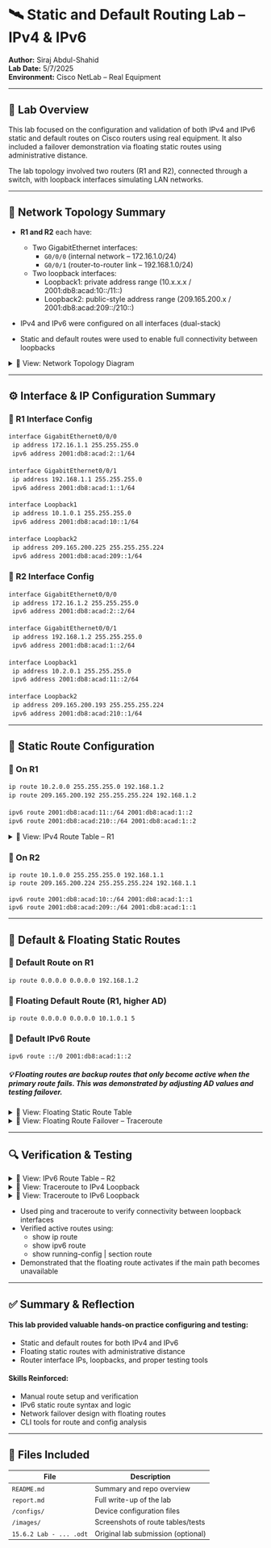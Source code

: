 # 🛰️ Static and Default Routing Lab – IPv4 & IPv6

**Author:** Siraj Abdul-Shahid  
**Lab Date:** 5/7/2025  
**Environment:** Cisco NetLab – Real Equipment

---

## 🔧 Lab Overview

This lab focused on the configuration and validation of both IPv4 and IPv6 static and default routes on Cisco routers using real equipment. It also included a failover demonstration via floating static routes using administrative distance.

The lab topology involved two routers (R1 and R2), connected through a switch, with loopback interfaces simulating LAN networks.

---

## 🧱 Network Topology Summary

- **R1 and R2** each have:
  - Two GigabitEthernet interfaces:
    - `G0/0/0` (internal network – 172.16.1.0/24)
    - `G0/0/1` (router-to-router link – 192.168.1.0/24)
  - Two loopback interfaces:
    - Loopback1: private address range (10.x.x.x / 2001:db8:acad:10::/11::)
    - Loopback2: public-style address range (209.165.200.x / 2001:db8:acad:209::/210::)

- IPv4 and IPv6 were configured on all interfaces (dual-stack)

- Static and default routes were used to enable full connectivity between loopbacks

<details>
<summary>📸 View: Network Topology Diagram</summary>

![Network Topology Diagram](https://github.com/user-attachments/assets/de705c1d-d079-41c5-afdf-7f5581a82d46)

</details>


---

## ⚙️ Interface & IP Configuration Summary

### 🔹 R1 Interface Config
```bash
interface GigabitEthernet0/0/0
 ip address 172.16.1.1 255.255.255.0
 ipv6 address 2001:db8:acad:2::1/64

interface GigabitEthernet0/0/1
 ip address 192.168.1.1 255.255.255.0
 ipv6 address 2001:db8:acad:1::1/64

interface Loopback1
 ip address 10.1.0.1 255.255.255.0
 ipv6 address 2001:db8:acad:10::1/64

interface Loopback2
 ip address 209.165.200.225 255.255.255.224
 ipv6 address 2001:db8:acad:209::1/64

```
### 🔹 R2 Interface Config
```bash
interface GigabitEthernet0/0/0
 ip address 172.16.1.2 255.255.255.0
 ipv6 address 2001:db8:acad:2::2/64

interface GigabitEthernet0/0/1
 ip address 192.168.1.2 255.255.255.0
 ipv6 address 2001:db8:acad:1::2/64

interface Loopback1
 ip address 10.2.0.1 255.255.255.0
 ipv6 address 2001:db8:acad:11::2/64

interface Loopback2
 ip address 209.165.200.193 255.255.255.224
 ipv6 address 2001:db8:acad:210::1/64

```
---
## 🚦 Static Route Configuration

### 🔸 On R1
```bash
ip route 10.2.0.0 255.255.255.0 192.168.1.2
ip route 209.165.200.192 255.255.255.224 192.168.1.2

ipv6 route 2001:db8:acad:11::/64 2001:db8:acad:1::2
ipv6 route 2001:db8:acad:210::/64 2001:db8:acad:1::2

```
<details>
<summary>📸 View: IPv4 Route Table – R1</summary>

<img src="./images/show-ip-route-r1.png" alt="Route Table – R1" width="700">

</details>

### 🔸 On R2
```
ip route 10.1.0.0 255.255.255.0 192.168.1.1
ip route 209.165.200.224 255.255.255.224 192.168.1.1

ipv6 route 2001:db8:acad:10::/64 2001:db8:acad:1::1
ipv6 route 2001:db8:acad:209::/64 2001:db8:acad:1::1

```
---
## 🧩 Default & Floating Static Routes
### 🔸 Default Route on R1
```
ip route 0.0.0.0 0.0.0.0 192.168.1.2
```
### 🔸 Floating Default Route (R1, higher AD)
```
ip route 0.0.0.0 0.0.0.0 10.1.0.1 5
```
### 🔸 Default IPv6 Route
```
ipv6 route ::/0 2001:db8:acad:1::2
```
##### 💡 Floating routes are backup routes that only become active when the primary route fails. This was demonstrated by adjusting AD values and testing failover.
<details>
<summary>📸 View: Floating Static Route Table</summary>

<img src="./images/floating-route-test.png" alt="Route Table – R1" width="700">
</details>

<details>
<summary>📸 View: Floating Route Failover – Traceroute</summary>

<img src="./images/floating-route-test2.png" alt="Route Table – R1" width="700">
</details>

---
## 🔍 Verification & Testing
<details>
<summary>📸 View: IPv6 Route Table – R2</summary>

<img src="./images/show-ipv6-route-r2.png" alt="Route Table – R1" width="700">
</details>

<details>
<summary>📸 View: Traceroute to IPv4 Loopback</summary>

<img src="./images/trace-ipv4-loopback-r1.png" alt="Route Table – R1" width="700">
</details>

<details>
<summary>📸 View: Traceroute to IPv6 Loopback</summary>

<img src="./images/trace-ipv6-loopback-r2.png" alt="Route Table – R1" width="700">
</details>

- Used ping and traceroute to verify connectivity between loopback interfaces
- Verified active routes using:
  - show ip route
  - show ipv6 route
  - show running-config | section route
- Demonstrated that the floating route activates if the main path becomes unavailable
---
## ✅ Summary & Reflection
#### This lab provided valuable hands-on practice configuring and testing:
- Static and default routes for both IPv4 and IPv6
- Floating static routes with administrative distance
- Router interface IPs, loopbacks, and proper testing tools

#### Skills Reinforced:
- Manual route setup and verification
- IPv6 static route syntax and logic
- Network failover design with floating routes
- CLI tools for route and config analysis
---
## 📁 Files Included
| File                    | Description                        |
| ----------------------- | ---------------------------------- |
| `README.md`             | Summary and repo overview          |
| `report.md`             | Full write-up of the lab           |
| `/configs/`             | Device configuration files         |
| `/images/`              | Screenshots of route tables/tests  |
| `15.6.2 Lab - ... .odt` | Original lab submission (optional) |

